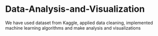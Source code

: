 # Data-Analysis-and-Visualization
We have used dataset from Kaggle, applied data cleaning, implemented machine learning algorithms and make analysis and visualizations
